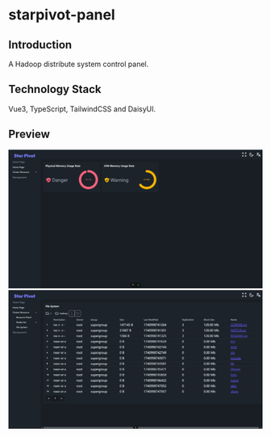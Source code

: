 # starpivot-panel

## Introduction
A Hadoop distribute system control panel.

## Technology Stack
Vue3, TypeScript, TailwindCSS and DaisyUI.

## Preview
![img_1.png](resource/img_1.png)
![img.png](resource/img.png)
